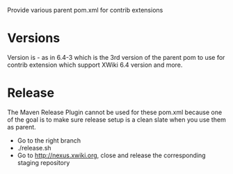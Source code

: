 Provide various parent pom.xml for contrib extensions

# Versions

Version is <branch>-<buildnumber> as in 6.4-3 which is the 3rd version of the parent pom to use for contrib extension which support XWiki 6.4 version and more.

# Release

The Maven Release Plugin cannot be used for these pom.xml because one of the goal is to make sure release setup is a clean slate when you use them as parent.

* Go to the right branch
* ./release.sh
* Go to http://nexus.xwiki.org, close and release the corresponding staging repository
